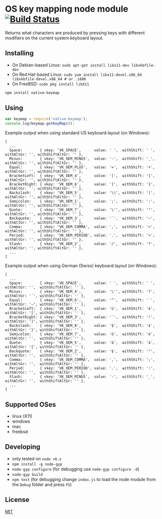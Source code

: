 # OS key mapping node module [![Build Status](https://travis-ci.org/Microsoft/node-native-keymap.svg?branch=master)](https://travis-ci.org/Microsoft/node-native-keymap)
Returns what characters are produced by pressing keys with different modifiers on the current system keyboard layout.

## Installing

* On Debian-based Linux: `sudo apt-get install libx11-dev libxkbfile-dev`
* On Red Hat-based Linux: `sudo yum install libx11-devel.x86_64 libxkbfile-devel.x86_64 # or .i686`
* On FreeBSD: `sudo pkg install libX11`

```sh
npm install native-keymap
```

## Using

```javascript
var keymap = require('native-keymap');
console.log(keymap.getKeyMap());
```

Example output when using standard US keyboard layout (on Windows):
```
[
  ...
  Space:        { vkey: 'VK_SPACE',      value: ' ',  withShift: ' ', withAltGr: '', withShiftAltGr: '' },
  Minus:        { vkey: 'VK_OEM_MINUS',  value: '-',  withShift: '_', withAltGr: '', withShiftAltGr: '' },
  Equal:        { vkey: 'VK_OEM_PLUS',   value: '=',  withShift: '+', withAltGr: '', withShiftAltGr: '' },
  BracketLeft:  { vkey: 'VK_OEM_4',      value: '[',  withShift: '{', withAltGr: '', withShiftAltGr: '' },
  BracketRight: { vkey: 'VK_OEM_6',      value: ']',  withShift: '}', withAltGr: '', withShiftAltGr: '' },
  Backslash:    { vkey: 'VK_OEM_5',      value: '\\', withShift: '|', withAltGr: '', withShiftAltGr: '' },
  Semicolon:    { vkey: 'VK_OEM_1',      value: ';',  withShift: ':', withAltGr: '', withShiftAltGr: '' },
  Quote:        { vkey: 'VK_OEM_7',      value: '\'', withShift: '"', withAltGr: '', withShiftAltGr: '' },
  Backquote:    { vkey: 'VK_OEM_3',      value: '`',  withShift: '~', withAltGr: '', withShiftAltGr: '' },
  Comma:        { vkey: 'VK_OEM_COMMA',  value: ',',  withShift: '<', withAltGr: '', withShiftAltGr: '' },
  Period:       { vkey: 'VK_OEM_PERIOD', value: '.',  withShift: '>', withAltGr: '', withShiftAltGr: '' },
  Slash:        { vkey: 'VK_OEM_2',      value: '/',  withShift: '?', withAltGr: '', withShiftAltGr: '' },
  ...
]
```

Example output when using German (Swiss) keyboard layout (on Windows):
```
[
  ...
  Space:        { vkey: 'VK_SPACE',      value: ' ',  withShift: ' ', withAltGr: '',  withShiftAltGr: '' },
  Minus:        { vkey: 'VK_OEM_4',      value: '\'', withShift: '?', withAltGr: '´', withShiftAltGr: '' },
  Equal:        { vkey: 'VK_OEM_6',      value: '^',  withShift: '`', withAltGr: '~', withShiftAltGr: '' },
  BracketLeft:  { vkey: 'VK_OEM_1',      value: 'ü',  withShift: 'è', withAltGr: '[', withShiftAltGr: '' },
  BracketRight: { vkey: 'VK_OEM_3',      value: '¨',  withShift: '!', withAltGr: ']', withShiftAltGr: '' },
  Backslash:    { vkey: 'VK_OEM_8',      value: '$',  withShift: '£', withAltGr: '}', withShiftAltGr: '' },
  Semicolon:    { vkey: 'VK_OEM_7',      value: 'ö',  withShift: 'é', withAltGr: '',  withShiftAltGr: '' },
  Quote:        { vkey: 'VK_OEM_5',      value: 'ä',  withShift: 'à', withAltGr: '{', withShiftAltGr: '' },
  Backquote:    { vkey: 'VK_OEM_2',      value: '§',  withShift: '°', withAltGr: '',  withShiftAltGr: '' },
  Comma:        { vkey: 'VK_OEM_COMMA',  value: ',',  withShift: ';', withAltGr: '',  withShiftAltGr: '' },
  Period:       { vkey: 'VK_OEM_PERIOD', value: '.',  withShift: ':', withAltGr: '',  withShiftAltGr: '' },
  Slash:        { vkey: 'VK_OEM_MINUS',  value: '-',  withShift: '_', withAltGr: '',  withShiftAltGr: '' },
  ...
]
```

## Supported OSes
 * linux (X11)
 * windows
 * mac
 * freebsd

## Developing
 * only tested on `node v6.x`
 * `npm install -g node-gyp`
 * `node-gyp configure` (for debugging use `node-gyp configure -d`)
 * `node-gyp build`
 * `npm test` (for debugging change `index.js` to load the node module from the `Debug` folder and press `F5`)

## License
[MIT](https://github.com/Microsoft/node-native-keymap/blob/master/License.txt)
